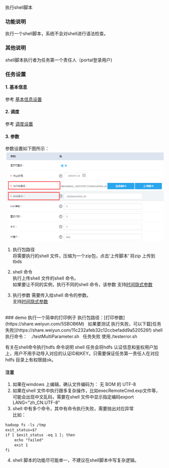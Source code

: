 执行shell脚本

### 功能说明
执行一个shell脚本，系统不会对shell进行语法检查。

### 其他说明
shell脚本执行者为任务第一个责任人（portal登录用户)

### 任务设置
#### 1. 基本信息  
参考 [基本信息设置](/workflow/workflow/runnerBasicInfo.md)  
#### 2. 调度  
参考 [调度设置](/workflow/workflow/runnerCycle.md)  

#### 3. 参数
参数设置如下图所示：
![shell 参数设置](/workflow/workflow/images/shell.jpg)
<br>
1. 执行包路径  
将需要执行的shell 文件，压缩为一个zip包，点击‘上传脚本’ 将zip 上传到tbds

2. shell 命令  
执行上传shell 文件的shell 命令。  
如果要让不同的实例，执行不同的shell 命令，该参数
支持[时间隐式参数](/workflow/workflow/more/implicitVariable.md)

3. 执行参数
需要传入给shell 命令的参数。  
支持[时间隐式参数](/workflow/workflow/more/implicitVariable.md)

<br>
### demo
执行一个简单的打印例子  
执行包路径：[打印参数](https://share.weiyun.com/5SBOB6M)  
&nbsp;&nbsp;如果要测试 执行失败，可以下载[任务失败](https://share.weiyun.com/11c232afeb32c12ccbefadd9a520526f)  
shell执行命令：  
&nbsp;&nbsp;./testMultiParameter.sh
&nbsp;&nbsp;任务失败 使用./testerror.sh 

有关在shell命令执行hdfs 命令说明
shell 任务会将hdfs 认证信息和鉴权用户加上，用户不用手动导入对应的认证ID和KEY。只需要保证任务第一责任人在对应hdfs 目录上有权限就ok。

#### 注意  
1. 如果在windows 上编辑，确认文件编码为： 无 BOM 的 UTF-8   
2. 如果在shell 文件中执行跟多复杂操作，比如execRemoteCmd.exp文件等，可能会出现中文乱码，需要在shell 文件中显示指定编码export LANG="zh_CN.UTF-8"   
3. shell 中有多个命令，其中有命令执行失败，需要抛出对应异常   
比如：  
```
hadoop fs -ls /tmp
exit_status=$?
if [ $exit_status -eq 1 ]; then
    echo "failed"
    exit 1
fi
```
4. shell 脚本的功能尽可能单一，不建议在shell脚本中写复杂逻辑。
